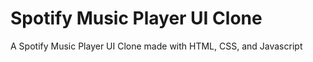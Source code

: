 # Spotify Music Player UI Clone

A Spotify Music Player UI Clone made with HTML, CSS, and Javascript
